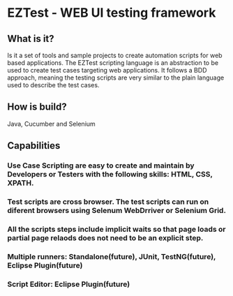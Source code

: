 # EZTest - WEB UI testing framework

## What is it?
Is it a set of tools and sample projects to create automation scripts for web based applications.
The EZTest scripting language is an abstraction to be used to create test cases targeting web applications.
It follows a BDD approach, meaning the testing scripts are very similar to the plain language used to describe the test cases. 


## How is build?
Java, Cucumber and Selenium

## Capabilities
### Use Case Scripting are easy to create and maintain by Developers or Testers with the following skills: HTML, CSS, XPATH.
### Test scripts are cross browser. The test scripts can run on diferent browsers using Selenum WebDrriver or Selenium Grid.
### All the scripts steps include implicit waits so that page loads or partial page relaods does not need to be an explicit step.
### Multiple runners: Standalone(future), JUnit, TestNG(future), Eclipse Plugin(future)
### Script Editor: Eclipse Plugin(future)
